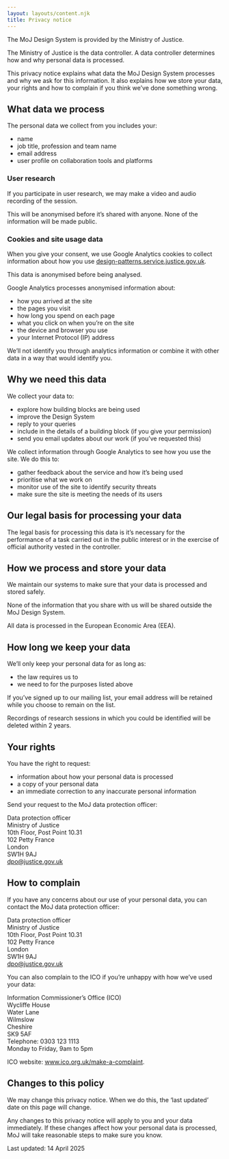 ```yaml
---
layout: layouts/content.njk
title: Privacy notice
---
```


The MoJ Design System is provided by the Ministry of Justice.

The Ministry of Justice is the data controller. A data controller determines how and why personal data is processed.

This privacy notice explains what data the MoJ Design System processes and why we ask for this information. It also explains how we store your data, your rights and how to complain if you think we’ve done something wrong.

## What data we process

The personal data we collect from you includes your:

- name
- job title, profession and team name
- email address
- user profile on collaboration tools and platforms

### User research

If you participate in user research, we may make a video and audio recording of the session.

This will be anonymised before it’s shared with anyone. None of the information will be made public.

### Cookies and site usage data

When you give your consent, we use Google Analytics cookies to collect information about how you use [design-patterns.service.justice.gov.uk](/).

This data is anonymised before being analysed.

Google Analytics processes anonymised information about:

- how you arrived at the site
- the pages you visit
- how long you spend on each page
- what you click on when you’re on the site
- the device and browser you use
- your Internet Protocol (IP) address

We’ll not identify you through analytics information or combine it with other data in a way that would identify you.

## Why we need this data

We collect your data to:

- explore how building blocks are being used
- improve the Design System
- reply to your queries
- include in the details of a building block (if you give your permission)
- send you email updates about our work (if you’ve requested this)

We collect information through Google Analytics to see how you use the site. We do this to:

- gather feedback about the service and how it’s being used
- prioritise what we work on
- monitor use of the site to identify security threats
- make sure the site is meeting the needs of its users

## Our legal basis for processing your data

The legal basis for processing this data is it’s necessary for the performance of a task carried out in the public interest or in the exercise of official authority vested in the controller.

## How we process and store your data

We maintain our systems to make sure that your data is processed and stored safely.

None of the information that you share with us will be shared outside the MoJ Design System.

All data is processed in the European Economic Area (EEA).

## How long we keep your data

We’ll only keep your personal data for as long as:

- the law requires us to
- we need to for the purposes listed above

If you’ve signed up to our mailing list, your email address will be retained while you choose to remain on the list.

Recordings of research sessions in which you could be identified will be deleted within 2 years.

## Your rights

You have the right to request:

- information about how your personal data is processed
- a copy of your personal data
- an immediate correction to any inaccurate personal information

Send your request to the MoJ data protection officer:

Data protection officer  
Ministry of Justice  
10th Floor, Post Point 10.31  
102 Petty France  
London  
SW1H 9AJ  
<a href="mailto:dpo@justice.gov.uk">dpo@justice.gov.uk</a>

## How to complain

If you have any concerns about our use of your personal data, you can contact the MoJ data protection officer:

Data protection officer  
Ministry of Justice  
10th Floor, Post Point 10.31  
102 Petty France  
London  
SW1H 9AJ  
<a href="mailto:dpo@justice.gov.uk">dpo@justice.gov.uk</a>

You can also complain to the ICO if you’re unhappy with how we’ve used your data:

Information Commissioner’s Office (ICO)  
Wycliffe House  
Water Lane  
Wilmslow  
Cheshire  
SK9 5AF  
Telephone: 0303 123 1113  
Monday to Friday, 9am to 5pm

ICO website: <a href="https://ico.org.uk/make-a-complaint/">www.ico.org.uk/make-a-complaint</a>.

## Changes to this policy

We may change this privacy notice. When we do this, the ‘last updated’ date on this page will change.

Any changes to this privacy notice will apply to you and your data immediately. If these changes affect how your personal data is processed, MoJ will take reasonable steps to make sure you know.

Last updated: 14 April 2025
